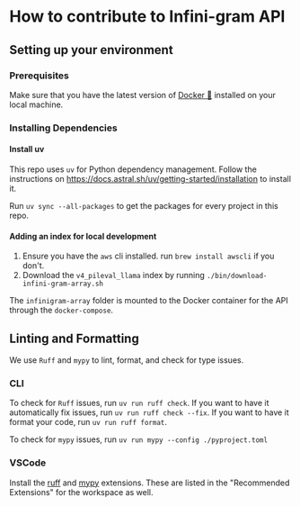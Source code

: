 # How to contribute to Infini-gram API

## Setting up your environment

### Prerequisites

Make sure that you have the latest version of [Docker 🐳](https://www.docker.com/get-started)
installed on your local machine.

### Installing Dependencies

#### Install uv

This repo uses `uv` for Python dependency management. Follow the instructions on https://docs.astral.sh/uv/getting-started/installation to install it.

Run `uv sync --all-packages` to get the packages for every project in this repo.

#### Adding an index for local development

1. Ensure you have the `aws` cli installed. run `brew install awscli` if you don't.
2. Download the `v4_pileval_llama` index by running `./bin/download-infini-gram-array.sh`

The `infinigram-array` folder is mounted to the Docker container for the API through the `docker-compose`. 

## Linting and Formatting

We use `Ruff` and `mypy` to lint, format, and check for type issues.

### CLI
To check for `Ruff` issues, run `uv run ruff check`. If you want to have it automatically fix issues, run `uv run ruff check --fix`. If you want to have it format your code, run `uv run ruff format`.

To check for `mypy` issues, run `uv run mypy --config ./pyproject.toml`

### VSCode
Install the [ruff](https://marketplace.visualstudio.com/items?itemName=charliermarsh.ruff) and [mypy](https://marketplace.visualstudio.com/items?itemName=ms-python.mypy-type-checker) extensions. These are listed in the "Recommended Extensions" for the workspace as well.